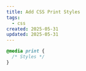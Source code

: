 ```yaml
---
title: Add CSS Print Styles
tags:
  - css
created: 2025-05-31
updated: 2025-05-31
---
```


```css
@media print {
  /* Styles */
}
```